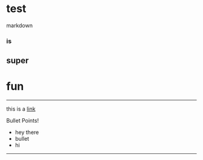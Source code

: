 # test

markdown
### is
## super
# fun

-----------------------

this is a [link](https://github.com/Jermal-Lee)


Bullet Points!
* hey there
* bullet
* hi

--------------
